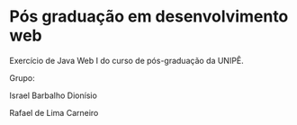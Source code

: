 # Pós graduação em desenvolvimento web

Exercício de Java Web I do curso de pós-graduação da UNIPÊ.

Grupo:

Israel Barbalho Dionísio

Rafael de Lima Carneiro
